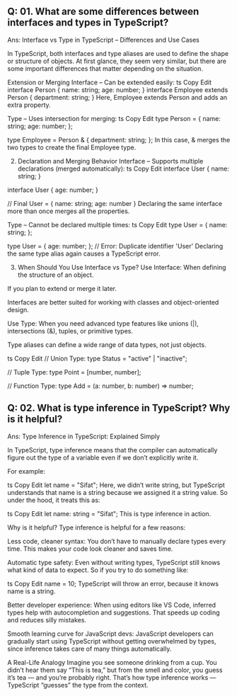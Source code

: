 ## Q: 01. What are some differences between interfaces and types in TypeScript?

Ans:
Interface vs Type in TypeScript – Differences and Use Cases

In TypeScript, both interfaces and type aliases are used to define the shape or structure of objects. At first glance, they seem very similar, but there are some important differences that matter depending on the situation.

Extension or Merging
Interface – Can be extended easily: ts Copy Edit interface Person { name: string; age: number; } interface Employee extends Person { department: string; }
Here, Employee extends Person and adds an extra property.

Type – Uses intersection for merging:
ts
Copy
Edit
type Person = {
name: string;
age: number;
};

type Employee = Person & {
department: string;
};
In this case, & merges the two types to create the final Employee type.

2. Declaration and Merging Behavior
   Interface – Supports multiple declarations (merged automatically):
   ts
   Copy
   Edit
   interface User {
   name: string;
   }

interface User {
age: number;
}

// Final User = { name: string; age: number }
Declaring the same interface more than once merges all the properties.

Type – Cannot be declared multiple times:
ts
Copy
Edit
type User = {
name: string;
};

type User = {
age: number;
}; // Error: Duplicate identifier 'User'
Declaring the same type alias again causes a TypeScript error.

3. When Should You Use Interface vs Type?
   Use Interface:
   When defining the structure of an object.

If you plan to extend or merge it later.

Interfaces are better suited for working with classes and object-oriented design.

Use Type:
When you need advanced type features like unions (|), intersections (&), tuples, or primitive types.

Type aliases can define a wide range of data types, not just objects.

ts
Copy
Edit
// Union Type:
type Status = "active" | "inactive";

// Tuple Type:
type Point = [number, number];

// Function Type:
type Add = (a: number, b: number) => number;

## Q: 02. What is type inference in TypeScript? Why is it helpful?

Ans:
Type Inference in TypeScript: Explained Simply

In TypeScript, type inference means that the compiler can automatically figure out the type of a variable even if we don’t explicitly write it.

For example:

ts
Copy
Edit
let name = "Sifat";
Here, we didn’t write string, but TypeScript understands that name is a string because we assigned it a string value. So under the hood, it treats this as:

ts
Copy
Edit
let name: string = "Sifat";
This is type inference in action.

Why is it helpful?
Type inference is helpful for a few reasons:

Less code, cleaner syntax:
You don’t have to manually declare types every time. This makes your code look cleaner and saves time.

Automatic type safety:
Even without writing types, TypeScript still knows what kind of data to expect. So if you try to do something like:

ts
Copy
Edit
name = 10;
TypeScript will throw an error, because it knows name is a string.

Better developer experience:
When using editors like VS Code, inferred types help with autocompletion and suggestions. That speeds up coding and reduces silly mistakes.

Smooth learning curve for JavaScript devs:
JavaScript developers can gradually start using TypeScript without getting overwhelmed by types, since inference takes care of many things automatically.

A Real-Life Analogy
Imagine you see someone drinking from a cup. You didn’t hear them say “This is tea,” but from the smell and color, you guess it’s tea — and you’re probably right. That’s how type inference works — TypeScript “guesses” the type from the context.
